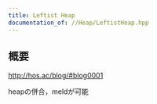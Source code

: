 ```yaml
---
title: Leftist Heap
documentation_of: //Heap/LeftistHeap.hpp
---
```


## 概要  
http://hos.ac/blog/#blog0001  

heapの併合，meldが可能
